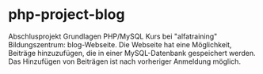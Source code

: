 # php-project-blog

Abschlusprojekt Grundlagen PHP/MySQL Kurs bei "alfatraining" Bildungszentrum: 
blog-Webseite.
Die Webseite hat eine Möglichkeit, Beiträge hinzuzufügen, die in einer MySQL-Datenbank gespeichert werden. Das Hinzufügen von Beiträgen ist nach vorheriger Anmeldung möglich.

